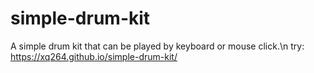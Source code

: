 # simple-drum-kit
A simple drum kit that can be played by keyboard or mouse click.\n
try: https://xq264.github.io/simple-drum-kit/
